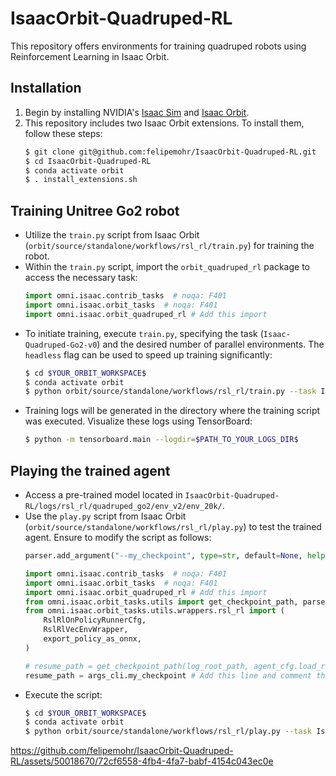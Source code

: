 # IsaacOrbit-Quadruped-RL

This repository offers environments for training quadruped robots using Reinforcement Learning in Isaac Orbit.

## Installation
1. Begin by installing NVIDIA's [Isaac Sim](https://docs.omniverse.nvidia.com/isaacsim/latest/index.html) and [Isaac Orbit](https://isaac-orbit.github.io/orbit/).
2. This repository includes two Isaac Orbit extensions. To install them, follow these steps:
   ```bash
   $ git clone git@github.com:felipemohr/IsaacOrbit-Quadruped-RL.git
   $ cd IsaacOrbit-Quadruped-RL
   $ conda activate orbit
   $ . install_extensions.sh
   ```

## Training Unitree Go2 robot
- Utilize the `train.py` script from Isaac Orbit (`orbit/source/standalone/workflows/rsl_rl/train.py`) for training the robot.
- Within the `train.py` script, import the `orbit_quadruped_rl` package to access the necessary task:
  ```python
  import omni.isaac.contrib_tasks  # noqa: F401
  import omni.isaac.orbit_tasks  # noqa: F401
  import omni.isaac.orbit_quadruped_rl # Add this import
  ```
- To initiate training, execute `train.py`, specifying the task (`Isaac-Quadruped-Go2-v0`) and the desired number of parallel environments. The `headless` flag can be used to speed up training significantly:
  ```bash
  $ cd $YOUR_ORBIT_WORKSPACE$
  $ conda activate orbit
  $ python orbit/source/standalone/workflows/rsl_rl/train.py --task Isaac-Quadruped-Go2-v0 --num_envs 2048 --headless
  ```
- Training logs will be generated in the directory where the training script was executed. Visualize these logs using TensorBoard:
  ```bash
  $ python -m tensorboard.main --logdir=$PATH_TO_YOUR_LOGS_DIR$
  ```

## Playing the trained agent
- Access a pre-trained model located in `IsaacOrbit-Quadruped-RL/logs/rsl_rl/quadruped_go2/env_v2/env_20k/`.
- Use the `play.py` script from Isaac Orbit (`orbit/source/standalone/workflows/rsl_rl/play.py`) to test the trained agent. Ensure to modify the script as follows:
  ```python
  parser.add_argument("--my_checkpoint", type=str, default=None, help="Path to model checkpoint.") # Add this new argument
  ```
  ```python
  import omni.isaac.contrib_tasks  # noqa: F401
  import omni.isaac.orbit_tasks  # noqa: F401
  import omni.isaac.orbit_quadruped_rl # Add this import
  from omni.isaac.orbit_tasks.utils import get_checkpoint_path, parse_env_cfg
  from omni.isaac.orbit_tasks.utils.wrappers.rsl_rl import (
      RslRlOnPolicyRunnerCfg,
      RslRlVecEnvWrapper,
      export_policy_as_onnx,
  )
  ```
  ```python
  # resume_path = get_checkpoint_path(log_root_path, agent_cfg.load_run, agent_cfg.load_checkpoint)
  resume_path = args_cli.my_checkpoint # Add this line and comment the above
  ```
- Execute the script:
  ```bash
  $ cd $YOUR_ORBIT_WORKSPACE$
  $ conda activate orbit
  $ python orbit/source/standalone/workflows/rsl_rl/play.py --task Isaac-Quadruped-Go2-v0 --my_checkpoint IsaacOrbit-Quadruped-RL/logs/rsl_rl/quadruped_go2/env_v2/env_20k/model_19999.pt
  ```

https://github.com/felipemohr/IsaacOrbit-Quadruped-RL/assets/50018670/72cf6558-4fb4-4fa7-babf-4154c043ec0e


